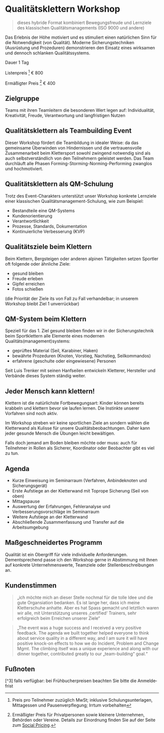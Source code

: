 # Qualitätsklettern Workshop

> dieses hybride Format kombiniert Bewegungsfreude und Lernziele des klassischen Qualitätsmanagements (ISO 9000 und andere)

Das Erlebnis der Höhe motiviert und es stimuliert einen natürlichen Sinn für die Notwendigkeit (von Qualität). Moderne Sicherungstechniken (Ausrüstung und Prozeduren) demonstrieren den Einsatz eines wirksamen und dennoch schlanken Qualitätssystems.

Dauer 	1 Tag

Listenpreis [^1] € 800

Ermäßigter Preis [^2] € 400

## Zielgruppe

Teams mit ihren Teamleitern die besonderen Wert legen auf: Individualität, Kreativität, Freude, Verantwortung und langfristigen Nutzen

## Qualitätsklettern als Teambuilding Event

Dieser Workshop fördert die Teambildung in idealer Weise: da das gemeinsame Überwinden von Hindernissen und die vertrauensvolle Zusammenarbeit beim Klettersport sowohl zwingend notwendig sind als auch selbstverständlich von den Teilnehmern geleistet werden. Das Team durchläuft alle Phasen Forming-Storming-Norming-Performing zwanglos und hochmotiviert.

## Qualitätsklettern als QM-Schulung

Trotz des Event-Charakters unterstützt unser Workshop konkrete Lernziele einer klassischen Qualitätsmanagement-Schulung, wie zum Beispiel:

* Bestandteile eine QM-Systems
* Kundenorientierung
* Verantwortlichkeit
* Prozesse, Standards, Dokumentation
* Kontinuierliche Verbesserung (KVP)

## Qualitätsziele beim Klettern

Beim Klettern, Bergsteigen oder anderen alpinen Tätigkeiten setzen Sportler oft folgende oder ähnliche Ziele:

* gesund bleiben
* Freude erleben
* Gipfel erreichen
* Fotos schießen

(die Priorität der Ziele its von Fall zu Fall verhandelbar; in unserem Workshop bleibt Ziel 1 unverrückbar)

## QM-System beim Klettern

Speziell für das 1. Ziel gesund bleiben finden wir in der Sicherungstechnik beim Sportklettern alle Elemente eines modernen Qualitäts(management)systems:

* geprüftes Material (Seil, Karabiner, Haken)
* bewährte Prozeduren (Knoten, Vorstieg, Nachstieg, Seilkommandos)
* erfahrene (geschulte oder eingewiesene) Personen

Seit Luis Trenker mit seinen Hanfseilen entwickeln Kletterer, Hersteller und Verbände dieses System ständig weiter.

## Jeder Mensch kann klettern!

Klettern ist die natürlichste Fortbewegungsart: Kinder können bereits krabbeln und klettern bevor sie laufen lernen. Die Instinkte unserer Vorfahren sind noch aktiv.

Im Workshop streben wir keine sportlichen Ziele an sondern wählen die Kletterwand als Kulisse für unsere Qualitätsbeobachtungen. Daher kann jeder gesunde Mensch die Übungen leicht bewältigen.

Falls doch jemand am Boden bleiben möchte oder muss: auch für Teilnehmer in Rollen als Sicherer, Koordinator oder Beobachter gibt es viel zu tun.

## Agenda

* Kurze Einweisung im Seminarraum (Verfahren, Anbindeknoten und Sicherungsgerät)
* Erste Aufstiege an der Kletterwand mit Toprope Sicherung (Seil von oben)
* Mittagspause
* Auswertung der Erfahrungen, Fehleranalyse und Verbesserungsvorschläge im Seminarraum
* Weitere Aufstiege an der Kletterwand
* Abschließende Zusammenfassung und Transfer auf die Arbeitsumgebung

## Maßgeschneidertes Programm

Qualität ist ein Obergriff für viele individuelle Anforderungen. Dementsprechend passe ich den Workshop gerne in Abstimmung mit Ihnen auf konkrete Unternehmenswerte, Teamziele oder Stellenbeschreibungen an.

## Kundenstimmen

> „ich möchte mich an dieser Stelle nochmal für die tolle Idee und die gute Organsiation bedanken. Es ist lange her, dass ich meine Kletterschuhe anhatte. Aber es hat Spass gemacht und letztlich waren wir alle, mit Unterstützung unseres ‚certified‘ Trainers, sehr erfolgreich beim Erreichen unserer Ziele“

> „The event was a huge success and I received a very positive feedback. The agenda we built together helped everyone to think about service quality in a different way, and I am sure it will have positive knock-on effects to how we do Incident, Problem and Change Mgmt. The climbing itself was a unique experience and along with our dinner together, contributed greatly to our „team-building“ goal.“

## Fußnoten

[^1]: Preis pro Teil­ne­hmer zu­züg­lich MwSt; inklusive Schu­lungs­un­ter­la­gen, Mittag­essen und Pau­sen­ver­pfle­gung; Irrtum vorbehalten

[^2]: Ermäßigter Preis für Privatpersonen sowie kleinere Unternehmen, Behörden oder Vereine. Details zur Einordnung finden Sie auf der Seite zum [Social Pricing](/social-pricing/).

[^3] falls verfügbar: bei Früh­bucher­preisen beach­ten Sie bitte die An­melde­frist
